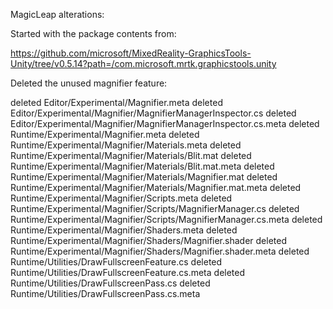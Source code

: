 MagicLeap alterations:

Started with the package contents from:

https://github.com/microsoft/MixedReality-GraphicsTools-Unity/tree/v0.5.14?path=/com.microsoft.mrtk.graphicstools.unity

Deleted the unused magnifier feature:

deleted Editor/Experimental/Magnifier.meta
deleted Editor/Experimental/Magnifier/MagnifierManagerInspector.cs
deleted Editor/Experimental/Magnifier/MagnifierManagerInspector.cs.meta
deleted Runtime/Experimental/Magnifier.meta
deleted Runtime/Experimental/Magnifier/Materials.meta
deleted Runtime/Experimental/Magnifier/Materials/Blit.mat
deleted Runtime/Experimental/Magnifier/Materials/Blit.mat.meta
deleted Runtime/Experimental/Magnifier/Materials/Magnifier.mat
deleted Runtime/Experimental/Magnifier/Materials/Magnifier.mat.meta
deleted Runtime/Experimental/Magnifier/Scripts.meta
deleted Runtime/Experimental/Magnifier/Scripts/MagnifierManager.cs
deleted Runtime/Experimental/Magnifier/Scripts/MagnifierManager.cs.meta
deleted Runtime/Experimental/Magnifier/Shaders.meta
deleted Runtime/Experimental/Magnifier/Shaders/Magnifier.shader
deleted Runtime/Experimental/Magnifier/Shaders/Magnifier.shader.meta
deleted Runtime/Utilities/DrawFullscreenFeature.cs
deleted Runtime/Utilities/DrawFullscreenFeature.cs.meta
deleted Runtime/Utilities/DrawFullscreenPass.cs
deleted Runtime/Utilities/DrawFullscreenPass.cs.meta

